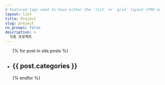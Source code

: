 ```yaml
---
# Featured tags need to have either the `list` or `grid` layout (PRO only).
layout: list
title: Project
slug: project
no_groups: false
description: >
  각종 프로젝트
---
```

<ul>
    {% for post in site.posts %}
        <li>
            <h2>{{ post.categories }}</a></h2>
        </li>
    {% endfor %}
</ul>